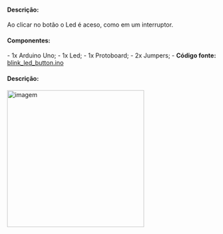 <h4>Descrição: </h4>
Ao clicar no botão o Led é aceso, como em um interruptor.

<h4>Componentes: </h4>
 - 1x Arduino Uno;
 - 1x Led;
 - 1x Protoboard;
 - 2x Jumpers;
 - <b>Código fonte: </b><a href="https://github.com/paulotokarski/projetosArduino/blob/master/blink_led_button/blink_led_button.ino">blink_led_button.ino</a>
 
<h4>Descrição: </h4>
<p>
  <img src="https://github.com/paulotokarski/projetosArduino/blob/master/blink_led_button/blink_led_button.png" height="320px" width="auto" alt="imagem">
</p>

